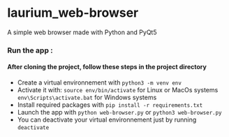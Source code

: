 # laurium_web-browser
A simple web browser made with Python and PyQt5

### Run the app : 
#### After cloning the project, follow these steps in the project directory
 - Create a virtual environnement with `python3 -m venv env`
 - Activate it with:
    `source env/bin/activate` for Linux or MacOs systems
    `env\Scripts\activate.bat` for Windows systems
 - Install required packages with `pip install -r requirements.txt`
 - Launch the app with `python web-browser.py` or `python3 web-browser.py`
 - You can deactivate your virtual environnement just by running `deactivate`
 